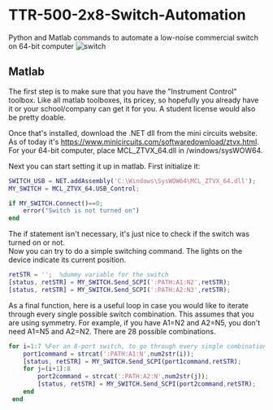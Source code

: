 # TTR-500-2x8-Switch-Automation
Python and Matlab commands to automate a low-noise commercial switch on 64-bit computer
![switch](https://github.com/alailink/MiniCircuits-2x8-Switch-Automation/blob/master/switch.jpg)  

## Matlab
The first step is to make sure that you have the "Instrument Control" toolbox. Like all matlab toolboxes, its pricey, so hopefully you already have it or your school/company can get it for you. A student license would also be pretty doable.  

Once that's installed, download the .NET dll from the mini circuits website. As of today it's https://www.minicircuits.com/softwaredownload/ztvx.html. For your 64-bit computer, place MCL_ZTVX_64.dll in /windows/sysWOW64.  

Next you can start setting it up in matlab. First initialize it:  
```matlab
SWITCH_USB = NET.addAssembly('C:\Windows\SysWOW64\MCL_ZTVX_64.dll');
MY_SWITCH = MCL_ZTVX_64.USB_Control;

if MY_SWITCH.Connect()==0;
    error("Switch is not turned on")
end
```
The if statement isn't necessary, it's just nice to check if the switch was turned on or not.  
Now you can try to do a simple switching command. The lights on the device indicate its current position.  
```matlab
retSTR = '';  %dummy variable for the switch
[status, retSTR] = MY_SWITCH.Send_SCPI(':PATH:A1:N2',retSTR);
[status, retSTR] = MY_SWITCH.Send_SCPI(':PATH:A2:N3',retSTR);
```  
As a final function, here is a useful loop in case you would like to iterate through every single possible switch combination. This assumes that you are using symmetry. For example, if you have A1=N2 and A2=N5, you don't need A1=N5 and A2=N2. There are 28 possible combinations.
```matlab
for i=1:7 %For an 8-port switch, to go through every single combination
	port1command = strcat(':PATH:A1:N',num2str(i));
	[status, retSTR] = MY_SWITCH.Send_SCPI(port1command,retSTR);
	for j=(i+1):8 
		port2command = strcat(':PATH:A2:N',num2str(j));
		[status, retSTR] = MY_SWITCH.Send_SCPI(port2command,retSTR);
	end
 end
```  

